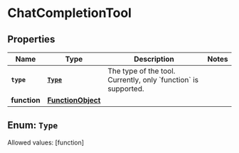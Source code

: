 

# ChatCompletionTool


## Properties

Name | Type | Description | Notes
------------ | ------------- | ------------- | -------------
**`type`** | [**`Type`**](#`Type`) | The type of the tool. Currently, only &#x60;function&#x60; is supported. | 
**function** | [**FunctionObject**](FunctionObject.md) |  | 


## Enum: `Type`
Allowed values: [function]




